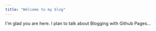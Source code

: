 ```yaml
---
title: "Welcome to my blog"
---
```


I'm glad you are here. I plan to talk about Blogging with Github Pages...
